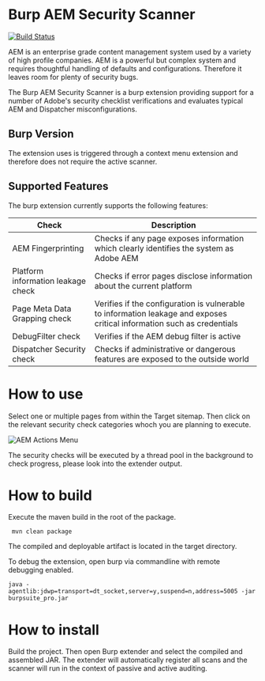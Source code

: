 # Burp AEM Security Scanner
[![Build Status](https://travis-ci.org/thomashartm/burp-aem-scanner.svg?branch=master)](https://travis-ci.org/thomashartm/burp-aem-scanner)

AEM is an enterprise grade content management system used by a variety of high profile companies. 
AEM is a powerful but complex system and requires thoughtful handling of defaults and configurations. 
Therefore it leaves room for plenty of security bugs.

The Burp AEM Security Scanner is a burp extension providing support for a number of Adobe's security checklist verifications 
and evaluates typical AEM and Dispatcher misconfigurations. 

## Burp Version
The extension uses is triggered through a context menu extension and therefore does not require the active scanner.

## Supported Features

The burp extension currently supports the following features:

| Check  | Description |
|---|---|
|AEM Fingerprinting| Checks if any page exposes information which clearly identifies the system as Adobe AEM |
|Platform information leakage check| Checks if error pages disclose information about the current platform |
|Page Meta Data Grapping check| Verifies if the configuration is vulnerable to information leakage and exposes critical information such as credentials|
|DebugFilter check| Verifies if the AEM debug filter is active |
|Dispatcher Security check| Checks if administrative or dangerous features are exposed to the outside world |

# How to use
Select one or multiple pages from within the Target sitemap. Then click on the relevant security check categories whoch you are planning to execute.

![AEM Actions Menu](https://github.com/thomashartm/burp-aem-scanner/blob/master/docs/aem-sec-check.jpg "AEM Actions")

The security checks will be executed by a thread pool in the background to check progress, please look into the extender output.

# How to build
Execute the maven build in the root of the package.

` mvn clean package`

The compiled and deployable artifact is located in the target directory.

To debug the extension, open burp via commandline with remote debugging enabled. 

`java -agentlib:jdwp=transport=dt_socket,server=y,suspend=n,address=5005 -jar burpsuite_pro.jar`

# How to install 
Build the project.
Then open Burp extender and select the compiled and assembled JAR.
The extender will automatically register all scans and the scanner will run in the context of passive and active auditing.
